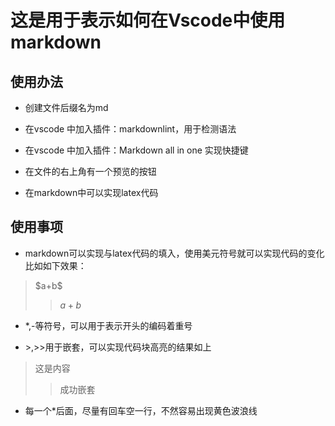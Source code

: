 # 这是用于表示如何在Vscode中使用markdown

## 使用办法

* 创建文件后缀名为md
  
* 在vscode 中加入插件：markdownlint，用于检测语法
* 在vscode 中加入插件：Markdown all in one 实现快捷键
* 在文件的右上角有一个预览的按钮
* 在markdown中可以实现latex代码
  
## 使用事项

* markdown可以实现与latex代码的填入，使用美元符号就可以实现代码的变化
 比如如下效果：

> \$a+b\$
>> $a+b$

* *,-等符号，可以用于表示开头的编码着重号
  
* \>,>>用于嵌套，可以实现代码块高亮的结果如上

> 这是内容
>> 成功嵌套

* 每一个*后面，尽量有回车空一行，不然容易出现黄色波浪线
